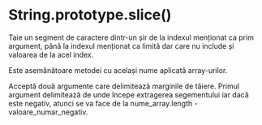 # String.prototype.slice()

Taie un segment de caractere dintr-un șir de la indexul menționat ca prim argument, până la indexul menționat ca limită dar care nu include și valoarea de la acel index.

Este asemănătoare metodei cu același nume aplicată array-urilor.

Acceptă două argumente care delimitează marginile de tăiere. Primul argument delimitează de unde începe extragerea segementului iar dacă este negativ, atunci se va face de la nume_array.length - valoare_numar_negativ.
